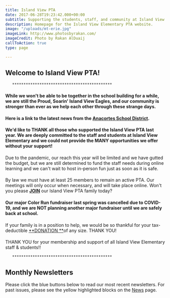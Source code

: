 ```yaml
---
title: Island View PTA
date: 2017-06-28T19:23:42.000+00:00
subtitle: Supporting the students, staff, and community at Island View Elementary.
description: Homepage for the Island View Elementary PTA website.
image: "/uploads/mt-erie.jpg"
imageLink: http://www.photosbyrakan.com/
imageCredit: Photo by Rakan AlDuaij
callToAction: true
type: page

---
```

## Welcome to Island View PTA!

       ********************************************

#### While we won't be able to be together in the school building for a while, we are still the Proud, Soarin' Island View Eagles, and our community is stronger than ever as we help each other through these strange days.  

#### Here is a link to the latest news from the [**Anacortes School District**](www.asd103.org "Anacortes School District").  

#### We'd like to THANK all those who supported the Island View PTA last year. We are deeply committed to the staff and students at Island View Elementary and we could not provide the MANY opportunities we offer without your support! 

####   
  
Due to the pandemic, our reach this year will be limited and we have gutted the budget, but we are still determined to fund the staff needs during online learning and we can't wait to host in-person fun just as soon as it is safe.

####   
  
By law we must have at least 25 members to remain an active PTA. Our meetings will only occur when necessary, and will take place online. Won't you please [**JOIN**](https://www.islandviewpta.org/membership/ "JOIN") our Island View PTA family today?

#### Our major Color Run fundraiser last spring was cancelled due to COVID-19, and we are NOT planning another major fundraiser until we are safely back at school. 

####   
  
If your family is in a position to help, we would be so thankful for your tax-deductible [**DONATION **](https://www.islandviewpta.org/donate/ "DONATION")of any size. THANK YOU!

####   
  
THANK YOU for your membership and support of all Island View Elementary staff & students!!

       ********************************************

## Monthly Newsletters

Please click the blue buttons below to read our most recent newsletters.
For past issues, please see the yellow highlighted blocks on the [News](/news) page.